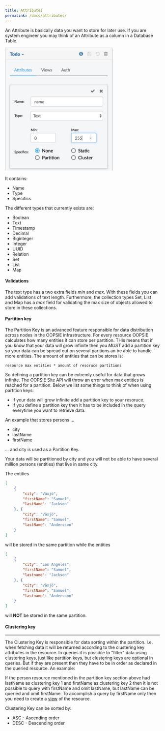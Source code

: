 ```yaml
---
title: Attributes
permalink: /docs/attributes/
---
```


An Attribute is basically data you want to store for later use.
If you are system engineer you may think of an Attribute as a column in a Database Table.

<img src="/img/attribute.png" width="350">


It contains:

- Name
- Type
- Specifics 


The different types that currently exists are:

- Boolean
- Text
- Timestamp
- Decimal
- Biginteger
- Integer
- UUID
- Relation
- Set
- List
- Map


#### Validations
The text type has a two extra fields *min* and *max*. With these fields you can add validations of text length. Furthermore, the collection types Set, List and Map has a *max* field for validating the max size of objects allowed to store in these collections.

#### Partition key

The Partition Key is an advanced feature responsible for data distribution across nodes in the OOPSIE infrastructure. For every resource OOPSIE calculates how many entities it can store per partition. THis means that if you know that your data will grow infinite then you *MUST* add a partition key so your data can be spread out on several paritions an be able to handle more entities. The amount of entities that can be stores is:
```
resource max entities * amount of resoruce partitions
```
So defining a partition key can be extremly useful for data that grows infinite. The OOPSIE Site API will throw an error when max entities is reached for a partition. Below we list some things to think of when using partition keys:

- If your data will grow infinite add a partition key to your resoruce.
- If you define a partition key then it has to be included in the query everytime you want to retrieve data.

An example that stores persons ...

- city
- lastName
- firstName

... and city is used as a Partition Key.

Your data will be partitioned by city and you will not be able to have several million persons (entities) that live in same city.

The entities 

```json
[
    { 
        "city": "Växjö",
        "firstName": "Samuel",
        "lastName": "Jackson"
    }, {
        "city": "Växjö",
        "firstName": "Samuel",
        "lastName": "Andersson"
    }
]
```
will be stored in the same partition while the entities

```json
[
    { 
        "city": "Los Angeles",
        "firstName": "Samuel",
        "lastname": "Jackson"
    }, {
        "city": "Växjö",
        "firstName": "Samuel",
        "lastname": "Andersson"
    }
]
```

will **NOT** be stored in the same partition.


#### Clustering key
------

The Clustering Key is responsible for data sorting within the partition. I.e. when fetching data it will be returned according to the clustering key attributes in the resource. In queries it is possible to "filter" data using clustering keys, just like partition keys, but clustering keys are optional in queries. But if they are present then they have to be in order as declared in the queried resource. An example:

If the person resource mentioned in the partition key section above had lastName as clustering key 1 and firstName as clustering key 2 then it is not possible to query with firstName and omit lastName, but lastName can be queried and omit firstName. To accomplish a query by firstName only then you need to create a [view](/docs/views) of the resource.

Clustering Key can be sorted by:

- ASC - Ascending order
- DESC - Descending order

